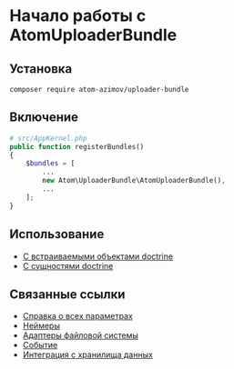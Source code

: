 Начало работы с AtomUploaderBundle
===

Установка
---
```
composer require atom-azimov/uploader-bundle
```

Включение
---

```php
# src/AppKernel.php
public function registerBundles()
{
    $bundles = [
        ...
        new Atom\UploaderBundle\AtomUploaderBundle(),
        ...
    ];
}
```

Использование
---

- [С встраиваемыми объектами doctrine][usage-with-doctrine-embeddables]
- [С сущностями doctrine][usage-with-doctrine-entities]

Связанные ссылки
---

- [Справка о всех параметрах][reference]
- [Неймеры][namers]
- [Адаптеры файловой системы][fs-adapters]
- [Событие][events]
- [Интеграция с хранилища данных][datastore-integration]

[usage-with-doctrine-entities]: usage-with-doctrine-entities.md
[usage-with-doctrine-embeddables]: usage-with-doctrine-embeddables.md
[reference]: reference.md
[namers]: namers.md
[events]: events.md
[fs-adapters]: fs-adapters.md
[datastore-integration]: datastore-integration.md
